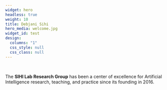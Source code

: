 ```yaml
---
widget: hero
headless: true
weight: 10
title: Debjani Sihi
hero_media: welcome.jpg
widget_id: test
design:
  columns: "1"
  css_style: null
  css_class: null
---
```

<br>

The **SIHI Lab Research Group** has been a center of excellence for Artificial Intelligence research, teaching, and practice since its founding in 2016.